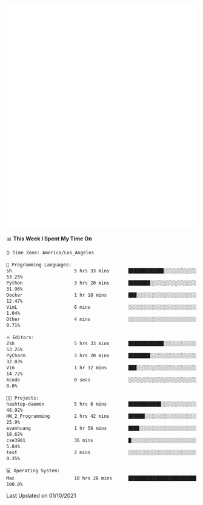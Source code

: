 <a href="https://github.com/jstrieb/github-stats">
 
![](https://github.com/evanhuang117/github-stats/blob/master/generated/overview.svg)
![](https://github.com/evanhuang117/github-stats/blob/master/generated/languages.svg)

</a>

<!--START_SECTION:waka-->
📊 **This Week I Spent My Time On** 

```text
⌚︎ Time Zone: America/Los_Angeles

💬 Programming Languages: 
sh                       5 hrs 33 mins       █████████████░░░░░░░░░░░░   53.25% 
Python                   3 hrs 20 mins       ████████░░░░░░░░░░░░░░░░░   31.96% 
Docker                   1 hr 18 mins        ███░░░░░░░░░░░░░░░░░░░░░░   12.47% 
VimL                     6 mins              ░░░░░░░░░░░░░░░░░░░░░░░░░   1.04% 
Other                    4 mins              ░░░░░░░░░░░░░░░░░░░░░░░░░   0.71%

🔥 Editors: 
Zsh                      5 hrs 33 mins       █████████████░░░░░░░░░░░░   53.25% 
PyCharm                  3 hrs 20 mins       ████████░░░░░░░░░░░░░░░░░   32.03% 
Vim                      1 hr 32 mins        ███░░░░░░░░░░░░░░░░░░░░░░   14.72% 
Xcode                    0 secs              ░░░░░░░░░░░░░░░░░░░░░░░░░   0.0%

🐱‍💻 Projects: 
hashtop-daemon           5 hrs 6 mins        ████████████░░░░░░░░░░░░░   48.92% 
HW_2_Programming         2 hrs 42 mins       ██████░░░░░░░░░░░░░░░░░░░   25.9% 
evanhuang                1 hr 56 mins        ████░░░░░░░░░░░░░░░░░░░░░   18.62% 
cse3901                  36 mins             █░░░░░░░░░░░░░░░░░░░░░░░░   5.84% 
test                     2 mins              ░░░░░░░░░░░░░░░░░░░░░░░░░   0.35%

💻 Operating System: 
Mac                      10 hrs 26 mins      █████████████████████████   100.0%

```


 Last Updated on 01/10/2021
<!--END_SECTION:waka-->
